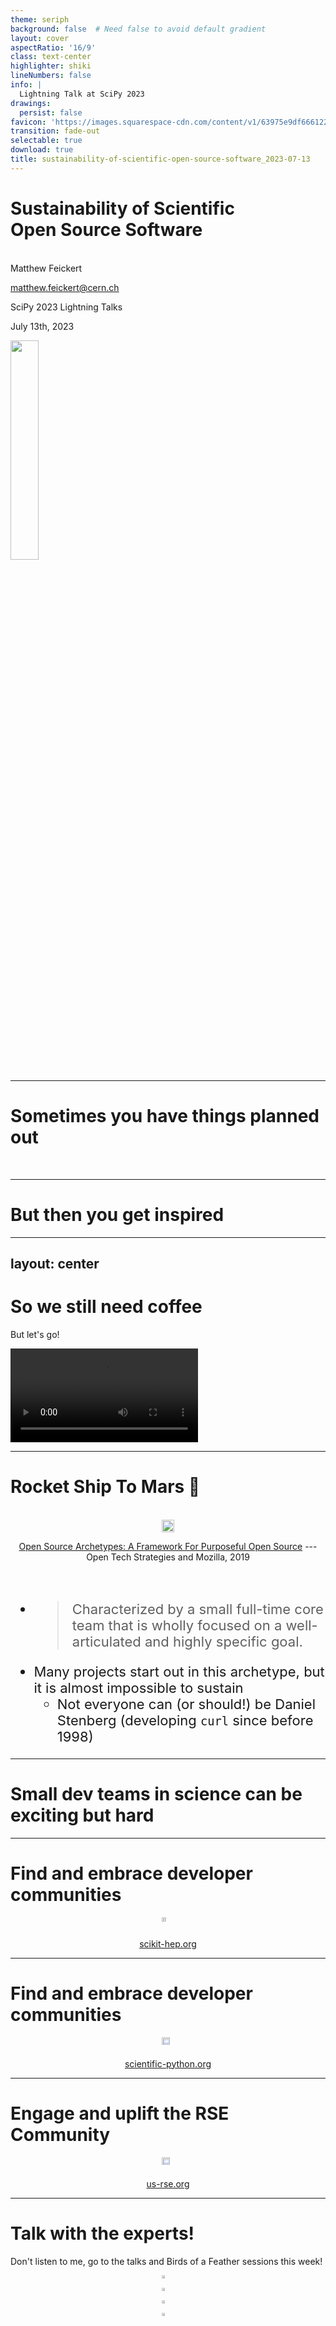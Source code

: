 ```yaml
---
theme: seriph
background: false  # Need false to avoid default gradient
layout: cover
aspectRatio: '16/9'
class: text-center
highlighter: shiki
lineNumbers: false
info: |
  Lightning Talk at SciPy 2023
drawings:
  persist: false
favicon: 'https://images.squarespace-cdn.com/content/v1/63975e9df6661225421e79b4/e46a82c5-0bc8-40ef-9299-e866d2934ee2/favicon.ico?format=100w'
transition: fade-out
selectable: true
download: true
title: sustainability-of-scientific-open-source-software_2023-07-13
---
```


# **Sustainability of Scientific<br>Open Source Software**
<br>
Matthew Feickert

matthew.feickert@cern.ch

SciPy 2023 Lightning Talks

July 13th, 2023

<div class="abs-bl m-5 flex gap-2">
  <img src=/figures/logos/logo_institution.png style="width: 30%">
</div>

<div class="abs-br m-6 flex gap-2">
  <a href="https://github.com/matthewfeickert-talks/talk-scipy-2023-lightning" target="_blank" alt="GitHub"
    class="text-xl slidev-icon-btn opacity-50 !border-none !hover:text-white">
    <carbon-logo-github />
  </a>
</div>

<!--
The last comment block of each slide will be treated as slide notes. It will be visible and editable in Presenter Mode along with the slide. [Read more in the docs](https://sli.dev/guide/syntax.html#notes)

TODO: How to add logos?
-->

---

# Sometimes you have things planned out
<br>

<div style="margin-left:150px">
<Tweet id="1548483936858152968" />
</div>

<!-- https://twitter.com/HEPfeickert/status/1548483936858152968?s=20 -->

---

# But then you get inspired

<div grid="~ cols-2 gap-4">
<div>
<Tweet id="1634267477772324867" />
</div>
<!--  -->
<div>
<Tweet id="1635063997585309698" />
</div>
</div>


<!-- https://twitter.com/HEPfeickert/status/1634267477772324867?s=20 -->
<!-- https://twitter.com/InessaPawson/status/1635063997585309698?s=20 -->


---
layout: center
---

# So we still need coffee

But let's go!

<video controls autoplay loop>
  <source src="/videos/JamesHoffman_ahh_coffee.mp4" type="video/mp4">
  Your browser does not support the video tag.
</video>

---

# Rocket Ship To Mars 🚀

<div grid="~ cols-2 gap-4">
<div>

<br>
<div style="display: flex; justify-content:center;">
<a href="https://opentechstrategies.com/archetypes" style="border-style: none;">
<img src="https://opentechstrategies.com/archetypes-files/open-source-archetypes-v2-cover.png" style="width: 100%; margin: 0 auto;">
</a>
</div>

<div style="text-align:center;">

[Open Source Archetypes: A Framework For Purposeful Open Source](https://opentechstrategies.com/archetypes) --- Open Tech Strategies and Mozilla, 2019

</div>

</div>
<!--  -->
<div style="font-size: 22px">

<br>

* > Characterized by a small full-time core team that is wholly focused on a well-articulated and highly specific goal.
* Many projects start out in this archetype, but it is almost impossible to sustain
   - Not everyone can (or should!) be Daniel Stenberg (developing `curl` since before 1998)

</div>
</div>

---

# Small dev teams in science can be exciting but hard

<div grid="~ cols-2 gap-4">
<div>

<Tweet id="1634267482709008384" />

</div>
<!--  -->
<div>

<Tweet id="1634267487582801924" />

</div>
</div>

---

# Find and embrace developer communities

<div style="display: flex; justify-content:center;">
<a href="https://scikit-hep.org/" style="border-style: none;">
<img src="/figures/shells-hep.svg" style="width: 60%; margin: 0 auto;">
</a>
</div>

<div style="text-align:center;">

[scikit-hep.org](https://scikit-hep.org/)

</div>

---

# Find and embrace developer communities

<div style="display: flex; justify-content:center;">
<a href="https://scikit-hep.org/" style="border-style: none;">
<img src="/figures/scientific-python.png" style="width: 80%; margin: 0 auto;">
</a>
</div>


<div style="text-align:center;">

[scientific-python.org](https://scientific-python.org/)

</div>

---

# Engage and uplift the RSE Community

<div style="display: flex; justify-content:center;">
<a href="https://us-rse.org/" style="border-style: none;">
<img src="/figures/us-rse-page.png" style="width: 80%; margin: 0 auto;">
</a>
</div>

<div style="text-align:center;">

[us-rse.org](https://us-rse.org/)

</div>

---

# Talk with the experts!

Don't listen to me, go to the talks and Birds of a Feather sessions this week!

<div style="display: flex; justify-content:center;">
<a href="https://cfp.scipy.org/2023/talk/MEGK33/" style="border-style: none;">
<img src="/figures/talk-contributor-experience.png" style="width: 50%; margin: 0 auto;">
</a>
</div>

<div style="display: flex; justify-content:center;">
<a href="https://cfp.scipy.org/2023/talk/UT3CUZ/" style="border-style: none;">
<img src="/figures/talk-metpy.png" style="width: 50%; margin: 0 auto;">
</a>
</div>

<div style="display: flex; justify-content:center;">
<a href="https://cfp.scipy.org/2023/talk/EDZ9YB/" style="border-style: none;">
<img src="/figures/talk-pythia-community.png" style="width: 50%; margin: 0 auto;">
</a>
</div>

<div style="display: flex; justify-content:center;">
<a href="https://cfp.scipy.org/2023/talk/9JTLCF/" style="border-style: none;">
<img src="/figures/talk-nabari.png" style="width: 50%; margin: 0 auto;">
</a>

</div>
